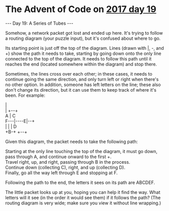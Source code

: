 # The Advent of Code on [2017 day 19](https://adventofcode.com/2017/day/19)

--- Day 19: A Series of Tubes ---

Somehow, a network packet got lost and ended up here.  It's trying to follow a routing diagram (your puzzle input), but it's confused about where to go.

Its starting point is just off the top of the diagram. Lines (drawn with |, -, and +) show the path it needs to take, starting by going down onto the only line connected to the top of the diagram. It needs to follow this path until it reaches the end (located somewhere within the diagram) and stop there.

Sometimes, the lines cross over each other; in these cases, it needs to continue going the same direction, and only turn left or right when there's no other option.  In addition, someone has left letters on the line; these also don't change its direction, but it can use them to keep track of where it's been. For example:

|          \
     |  +--+    \
     A  |  C    \
 F---|----E|--+ \
     |  |  |  D \
     +B-+  +--+

Given this diagram, the packet needs to take the following path:

Starting at the only line touching the top of the diagram, it must go down, pass through A, and continue onward to the first +.\
Travel right, up, and right, passing through B in the process.\
Continue down (collecting C), right, and up (collecting D).\
Finally, go all the way left through E and stopping at F.

Following the path to the end, the letters it sees on its path are ABCDEF.

The little packet looks up at you, hoping you can help it find the way.  What letters will it see (in the order it would see them) if it follows the path? (The routing diagram is very wide; make sure you view it without line wrapping.)